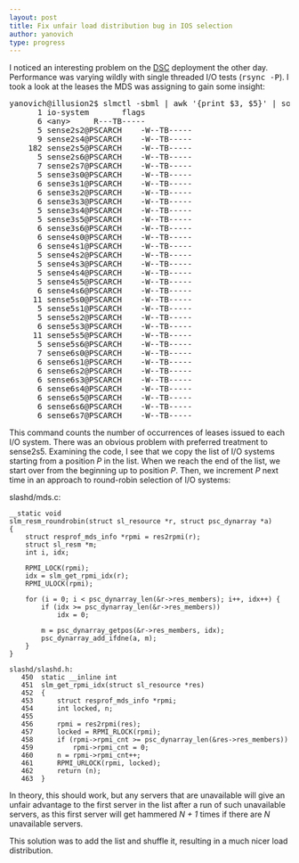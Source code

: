 ```yaml
---
layout: post
title: Fix unfair load distribution bug in IOS selection
author: yanovich
type: progress
---
```


I noticed an interesting problem on the <a
href="http://www.psc.edu/DataSupercell">DSC</a> deployment the other
day.
Performance was varying wildly with single threaded I/O tests (<tt>rsync
-P</tt>).
I took a look at the leases the MDS was assigning to gain some insight:

<pre>
yanovich@illusion2$ slmctl -sbml | awk '{print $3, $5}' | sort | uniq -c | column -t
      1 io-system		flags
      6 &lt;any&gt;		R---TB-----
      5 sense2s2@PSCARCH	-W--TB-----
      9 sense2s4@PSCARCH	-W--TB-----
    182 sense2s5@PSCARCH	-W--TB-----
      5 sense2s6@PSCARCH	-W--TB-----
      7 sense2s7@PSCARCH	-W--TB-----
      5 sense3s0@PSCARCH	-W--TB-----
      6 sense3s1@PSCARCH	-W--TB-----
      6 sense3s2@PSCARCH	-W--TB-----
      6 sense3s3@PSCARCH	-W--TB-----
      5 sense3s4@PSCARCH	-W--TB-----
      5 sense3s5@PSCARCH	-W--TB-----
      6 sense3s6@PSCARCH	-W--TB-----
      6 sense4s0@PSCARCH	-W--TB-----
      6 sense4s1@PSCARCH	-W--TB-----
      5 sense4s2@PSCARCH	-W--TB-----
      5 sense4s3@PSCARCH	-W--TB-----
      5 sense4s4@PSCARCH	-W--TB-----
      5 sense4s5@PSCARCH	-W--TB-----
      6 sense4s6@PSCARCH	-W--TB-----
     11 sense5s0@PSCARCH	-W--TB-----
      5 sense5s1@PSCARCH	-W--TB-----
      5 sense5s2@PSCARCH	-W--TB-----
      6 sense5s3@PSCARCH	-W--TB-----
     11 sense5s5@PSCARCH	-W--TB-----
      5 sense5s6@PSCARCH	-W--TB-----
      7 sense6s0@PSCARCH	-W--TB-----
      6 sense6s1@PSCARCH	-W--TB-----
      6 sense6s2@PSCARCH	-W--TB-----
      6 sense6s3@PSCARCH	-W--TB-----
      6 sense6s4@PSCARCH	-W--TB-----
      6 sense6s5@PSCARCH	-W--TB-----
      6 sense6s6@PSCARCH	-W--TB-----
      6 sense6s7@PSCARCH	-W--TB-----
</pre>

This command counts the number of occurrences of leases issued to each
I/O system.
There was an obvious problem with preferred treatment to sense2s5.
Examining the code, I see that we copy the list of I/O systems starting
from a position <em>P</em> in the list.
When we reach the end of the list, we start over from the beginning up
to position <em>P</em>.
Then, we increment <em>P</em> next time in an approach to round-robin
selection of I/O systems:

slashd/mds.c:

```c_cpp
__static void
slm_resm_roundrobin(struct sl_resource *r, struct psc_dynarray *a)
{
	struct resprof_mds_info *rpmi = res2rpmi(r);
	struct sl_resm *m;
	int i, idx;

	RPMI_LOCK(rpmi);
	idx = slm_get_rpmi_idx(r);
	RPMI_ULOCK(rpmi);

	for (i = 0; i < psc_dynarray_len(&r->res_members); i++, idx++) {
		if (idx >= psc_dynarray_len(&r->res_members))
			idx = 0;

		m = psc_dynarray_getpos(&r->res_members, idx);
		psc_dynarray_add_ifdne(a, m);
	}
}
```

```
slashd/slashd.h:
   450	static __inline int
   451	slm_get_rpmi_idx(struct sl_resource *res)
   452	{
   453		struct resprof_mds_info *rpmi;
   454		int locked, n;
   455
   456		rpmi = res2rpmi(res);
   457		locked = RPMI_RLOCK(rpmi);
   458		if (rpmi->rpmi_cnt >= psc_dynarray_len(&res->res_members))
   459			rpmi->rpmi_cnt = 0;
   460		n = rpmi->rpmi_cnt++;
   461		RPMI_URLOCK(rpmi, locked);
   462		return (n);
   463	}
```

In theory, this should work, but any servers that are unavailable will
give an unfair advantage to the first server in the list after a run of
such unavailable servers, as this first server will get hammered <em>N +
1</em> times if there are <em>N</em> unavailable servers.

This solution was to add the list and shuffle it, resulting in a much
nicer load distribution.
